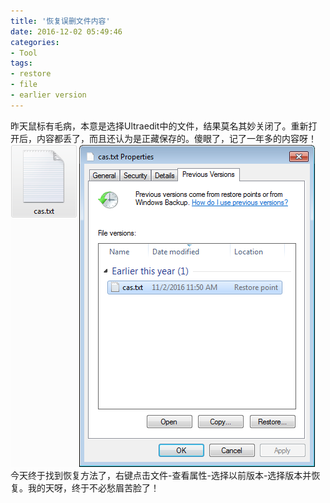```yaml
---
title: '恢复误删文件内容'
date: 2016-12-02 05:49:46
categories: 
- Tool
tags: 
- restore
- file
- earlier version
---
```

昨天鼠标有毛病，本意是选择Ultraedit中的文件，结果莫名其妙关闭了。重新打开后，内容都丢了，而且还认为是正藏保存的。傻眼了，记了一年多的内容呀！
![restonreFileEarlierVersion](/images/2016/12/restonreFileEarlierVersion.png)
今天终于找到恢复方法了，右键点击文件-查看属性-选择以前版本-选择版本并恢复。我的天呀，终于不必愁眉苦脸了！
